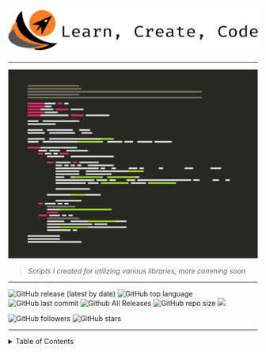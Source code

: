 <img title="" src="img/anap_logo.png" alt="" width="743" data-align="inline">

----

![](img/anap2.png)

> *Scripts I created for utilizing various libraries, more comming soon*

----


![GitHub release (latest by date)](https://img.shields.io/github/v/release/willgrant22/Python-3-Greatest-Hits?color=683BB9)
![GitHub top language](https://img.shields.io/github/languages/top/willgrant22/Python-3-Greatest-Hits)
![GitHub last commit](https://img.shields.io/github/last-commit/willgrant22/Python-3-Greatest-Hits)
![Github All Releases](https://img.shields.io/github/downloads/willgrant22/Python-3-Greatest-Hits/total.svg)
![GitHub repo size](https://img.shields.io/github/repo-size/willgrant22/Python-3-Greatest-Hits?color=E19124)
![](https://komarev.com/ghpvc/?username=willgrant22&color=ff69b4&label=Views)

![GitHub followers](https://img.shields.io/github/followers/willgrant22?style=social)
![GitHub stars](https://img.shields.io/github/stars/willgrant22/Python-3-Greatest-Hits?style=social)

----

<details>
<summary>Table of Contents</summary>

# <img title="" src="img/python-5.png" alt="" width="50" data-align="inline"> <sup> Table of Contents</sup>

- [**Barcode**](https://github.com/willgrant22/Functional_Python/tree/master/Barcode)

- [**C With Python**](https://github.com/willgrant22/Functional_Python/tree/master/C%20With%20Python)
  - [*C Python*](https://github.com/willgrant22/Python-3-Greatest-Hits/tree/master/C%20With%20Python/C%20Python)
  - [*C++ Python*](https://github.com/willgrant22/Python-3-Greatest-Hits/tree/master/C%20With%20Python/C%2B%2B%20Python)
  - [*Cython*](https://github.com/willgrant22/Python-3-Greatest-Hits/tree/master/C%20With%20Python/Cython)
  - [*Shared Lib*](https://github.com/willgrant22/Python-3-Greatest-Hits/tree/master/C%20With%20Python/Shared%20Lib)
  
- [**Data Structures**](https://github.com/willgrant22/Python-3-Greatest-Hits/tree/master/Data%20Structures)
  - [*Class Decorators*](https://github.com/willgrant22/Python-3-Greatest-Hits/tree/master/Data%20Structures/Decorators)
  
- [**Database**](https://github.com/willgrant22/Functional_Python/tree/master/Database)
  - [*MySQL*](https://github.com/willgrant22/Python-3-Greatest-Hits/tree/master/Database/MySQL)
  - [*SQLite*](https://github.com/willgrant22/Python-3-Greatest-Hits/tree/master/Database/Sqlite)
- [**Emoji**](https://github.com/willgrant22/Python-3-Greatest-Hits/tree/master/Emoji)
  
- [**Encryption**](https://github.com/willgrant22/Functional_Python/tree/master/Encryption)

- [**File Operations**](https://github.com/willgrant22/Functional_Python/tree/master/File%20Operations)  
  - [*CSV*](https://github.com/willgrant22/Python-3-Greatest-Hits/tree/master/File%20Operations/CSV)
  - [*Dev*](https://github.com/willgrant22/Python-3-Greatest-Hits/tree/master/File%20Operations/Dev)
  - [*Docx*](https://github.com/willgrant22/Python-3-Greatest-Hits/tree/master/File%20Operations/Docx)
  - [*Excel*](https://github.com/willgrant22/Python-3-Greatest-Hits/tree/master/File%20Operations/Excel)
  - [*IO*](https://github.com/willgrant22/Python-3-Greatest-Hits/tree/master/File%20Operations/IO)
  - [*Json*](https://github.com/willgrant22/Python-3-Greatest-Hits/tree/master/File%20Operations/Json)
  - [*Yaml*](https://github.com/willgrant22/Python-3-Greatest-Hits/tree/master/File%20Operations/Yaml)
  - [*Zip*](https://github.com/willgrant22/Python-3-Greatest-Hits/tree/master/File%20Operations/ZIP)
- [**Functions**](https://github.com/willgrant22/Python-3-Greatest-Hits/tree/master/Functions)

- [**GUI**](https://github.com/willgrant22/Functional_Python/tree/master/GUI)
  - [*GTK*](https://github.com/willgrant22/Python-3-Greatest-Hits/tree/master/GUI/Gtk)
  - [*PyCario*](https://github.com/willgrant22/Python-3-Greatest-Hits/tree/master/GUI/PyCario)
  - [*TKinter*](https://github.com/willgrant22/Python-3-Greatest-Hits/tree/master/GUI/Tkinter)
  - [*WXPython*](https://github.com/willgrant22/Python-3-Greatest-Hits/tree/master/GUI/wxpython)

- [**Image Manipulation**](https://github.com/willgrant22/Functional_Python/tree/master/Image%20Manipulation)
  - [*OpenCV*](https://github.com/willgrant22/Python-3-Greatest-Hits/tree/master/Image%20Manipulation/OpenCV)
  - [*PIL*](https://github.com/willgrant22/Python-3-Greatest-Hits/tree/master/Image%20Manipulation/PIL)
  - [*Wand*](https://github.com/willgrant22/Python-3-Greatest-Hits/tree/master/Image%20Manipulation/Wand)

- [**Networking**](https://github.com/willgrant22/Python-3-Greatest-Hits/tree/master/Networking)
  - [*Proxies*](https://github.com/willgrant22/Python-3-Greatest-Hits/tree/master/Networking/Proxies)

- [**PyArduino**](https://github.com/willgrant22/Functional_Python/tree/master/PyArduino)
- [Regular Expressions](https://github.com/willgrant22/Python-3-Greatest-Hits/tree/master/Regular%20Expressions)

- [**Socket Programming**](https://github.com/willgrant22/Functional_Python/tree/master/Socket%20Programming)

- [**System**](https://github.com/willgrant22/Functional_Python/tree/master/System)

- [**Terminal**](https://github.com/willgrant22/Functional_Python/tree/master/Terminal)
  - [*Click*](https://github.com/willgrant22/Python-3-Greatest-Hits/tree/master/Terminal/Click)
  - [*Paramiko*](https://github.com/willgrant22/Python-3-Greatest-Hits/tree/master/Terminal/Paramiko)
  - [*Pretty Table*](https://github.com/willgrant22/Python-3-Greatest-Hits/tree/master/Terminal/Pretty%20Table)
  - [*Prompt Toolkit*](https://github.com/willgrant22/Python-3-Greatest-Hits/tree/master/Terminal/Prompt%20Toolkit)
  - [*Rich*](https://github.com/willgrant22/Python-3-Greatest-Hits/tree/master/Terminal/Rich)
  - [*Shell*](https://github.com/willgrant22/Python-3-Greatest-Hits/tree/master/Terminal/Shell)

- [**Threading**](https://github.com/willgrant22/Functional_Python/tree/master/Threading)

- [**Twilio**](https://github.com/willgrant22/Functional_Python/tree/master/Twilio)

- [**Vars**](https://github.com/willgrant22/Functional_Python/tree/master/Vars)
  - [*Formatting*](https://github.com/willgrant22/Python-3-Greatest-Hits/tree/master/Vars/Formatting)
  - [*Lists, Dictionaries and Arrays*](https://github.com/willgrant22/Python-3-Greatest-Hits/tree/master/Vars/Lists%2C%20Dictionaries%20and%20Arrays)
  - [*Matplotlib*](https://github.com/willgrant22/Python-3-Greatest-Hits/tree/master/Vars/Matplotlib)
  - [*Numpy*](https://github.com/willgrant22/Python-3-Greatest-Hits/tree/master/Vars/Numpy)
  - [*Pandas*](https://github.com/willgrant22/Python-3-Greatest-Hits/tree/master/Vars/Pandas)
  - [*Random*](https://github.com/willgrant22/Python-3-Greatest-Hits/tree/master/Vars/Random)
  - [*Strings*](https://github.com/willgrant22/Python-3-Greatest-Hits/tree/master/Vars/Strings)
  - [*Walrus*](https://github.com/willgrant22/Python-3-Greatest-Hits/tree/master/Vars/Walrus)

- [**Web**](https://github.com/willgrant22/Functional_Python/tree/master/Web)
  - [*AWS*](https://github.com/willgrant22/Python-3-Greatest-Hits/tree/master/Web/AWS)
  - [*Flask*](https://github.com/willgrant22/Python-3-Greatest-Hits/tree/master/Web/Flask)
  - [*Selenium*](https://github.com/willgrant22/Python-3-Greatest-Hits/tree/master/Web/Selenium)
  - [*Vultr*](https://github.com/willgrant22/Python-3-Greatest-Hits/tree/master/Web/Vultr)
  - [*Wikipedia*](https://github.com/willgrant22/Python-3-Greatest-Hits/tree/master/Web/Wikipedia)
  
---
  </details>
